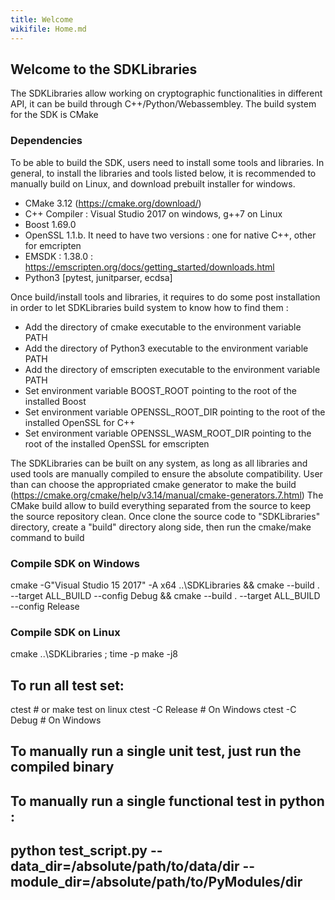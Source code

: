 ```yaml
---
title: Welcome
wikifile: Home.md
---
```


## Welcome to the SDKLibraries

The SDKLibraries allow working on cryptographic functionalities in different API, it can be build through C++/Python/Webassembley. The build system for the SDK is CMake

### Dependencies

To be able to build the SDK, users need to install some tools and libraries. In general, to install the libraries and tools listed below, it is recommended to manually build on Linux, and download prebuilt installer for windows.

* CMake 3.12 (https://cmake.org/download/) 
* C++ Compiler : Visual Studio 2017 on windows, g++7 on Linux
* Boost 1.69.0
* OpenSSL 1.1.b. It need to have two versions : one for native C++, other for emcripten
* EMSDK : 1.38.0 : https://emscripten.org/docs/getting_started/downloads.html
* Python3 [pytest, junitparser, ecdsa]

Once build/install tools and libraries, it requires to do some post installation in order to let SDKLibraries build system to know how to find them :

* Add the directory of cmake executable to the environment variable PATH
* Add the directory of Python3 executable to the environment variable PATH
* Add the directory of emscripten executable to the environment variable PATH
* Set environment variable BOOST_ROOT pointing to the root of the installed Boost
* Set environment variable OPENSSL_ROOT_DIR pointing to the root of the installed OpenSSL for C++
* Set environment variable OPENSSL_WASM_ROOT_DIR pointing to the root of the installed OpenSSL for emscripten


The SDKLibraries can be built on any system, as long as all libraries and used tools are manually compiled to ensure the absolute compatibility. User than can choose the appropriated cmake generator to make the build (https://cmake.org/cmake/help/v3.14/manual/cmake-generators.7.html)
The CMake build allow to build everything separated from the source to keep the source repository clean. Once clone the source code to "SDKLibraries" directory, create a "build" directory along side, then run the cmake/make command to build

### Compile SDK on Windows
cmake -G"Visual Studio 15 2017" -A x64 ..\SDKLibraries && cmake --build . --target ALL_BUILD --config Debug && cmake --build . --target ALL_BUILD --config Release

### Compile SDK on Linux
cmake ..\SDKLibraries ; time -p make -j8

## To run all test set:
ctest            # or make test on linux
ctest -C Release # On Windows
ctest -C Debug   # On Windows

## To manually run a single unit test, just run the compiled binary
## To manually run a single functional test in python :
##   python test_script.py --data_dir=/absolute/path/to/data/dir --module_dir=/absolute/path/to/PyModules/dir

